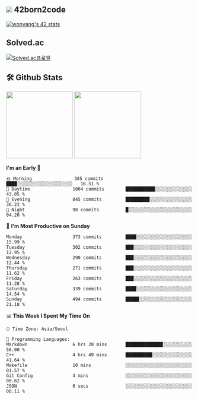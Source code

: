 
## <img src="https://img.shields.io/badge/-000000?style=flat&logo=42&logoColor=white"> 42born2code
[![wonyang's 42 stats](https://badge42.vercel.app/api/v2/cl5nhe5b6007809kydha7ht42/stats?cursusId=21&coalitionId=88)](https://profile.intra.42.fr/users/wonyang)

## Solved.ac
[![Solved.ac프로필](http://mazassumnida.wtf/api/v2/generate_badge?boj=bennyws)](https://solved.ac/bennyws)

## 🛠️ Github Stats
<p>
  <img height="180em" src="https://github-readme-stats-veggie-garden.vercel.app/api?username=gemstoneyang&show_icons=true&include_all_commits=true&bg_color=30,e96443,904e95&title_color=fff&text_color=fff">
  <img height="180em" src="https://github-readme-stats-veggie-garden.vercel.app/api/top-langs/?username=gemstoneyang&layout=compact&bg_color=30,e96443,904e95&title_color=fff&text_color=fff">
</p>

<!--START_SECTION:waka-->
**I'm an Early 🐤** 

```text
🌞 Morning                385 commits         ████░░░░░░░░░░░░░░░░░░░░░   16.51 % 
🌆 Daytime                1004 commits        ███████████░░░░░░░░░░░░░░   43.05 % 
🌃 Evening                845 commits         █████████░░░░░░░░░░░░░░░░   36.23 % 
🌙 Night                  98 commits          █░░░░░░░░░░░░░░░░░░░░░░░░   04.20 % 
```
📅 **I'm Most Productive on Sunday** 

```text
Monday                   373 commits         ████░░░░░░░░░░░░░░░░░░░░░   15.99 % 
Tuesday                  302 commits         ███░░░░░░░░░░░░░░░░░░░░░░   12.95 % 
Wednesday                290 commits         ███░░░░░░░░░░░░░░░░░░░░░░   12.44 % 
Thursday                 271 commits         ███░░░░░░░░░░░░░░░░░░░░░░   11.62 % 
Friday                   263 commits         ███░░░░░░░░░░░░░░░░░░░░░░   11.28 % 
Saturday                 339 commits         ████░░░░░░░░░░░░░░░░░░░░░   14.54 % 
Sunday                   494 commits         █████░░░░░░░░░░░░░░░░░░░░   21.18 % 
```


📊 **This Week I Spent My Time On** 

```text
🕑︎ Time Zone: Asia/Seoul

💬 Programming Languages: 
Markdown                 6 hrs 28 mins       ██████████████░░░░░░░░░░░   56.00 % 
C++                      4 hrs 49 mins       ██████████░░░░░░░░░░░░░░░   41.64 % 
Makefile                 10 mins             ░░░░░░░░░░░░░░░░░░░░░░░░░   01.57 % 
Git Config               4 mins              ░░░░░░░░░░░░░░░░░░░░░░░░░   00.62 % 
JSON                     0 secs              ░░░░░░░░░░░░░░░░░░░░░░░░░   00.11 % 
```


<!--END_SECTION:waka-->
